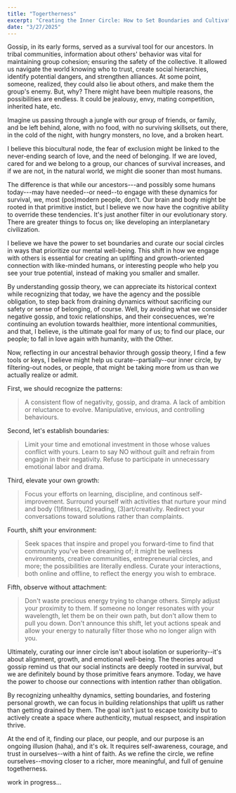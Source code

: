```yaml
---
title: "Togertherness"
excerpt: "Creating the Inner Circle: How to Set Boundaries and Cultivate Uplifting Connections"
date: "3/27/2025"
---
```

Gossip, in its early forms, served as a survival tool for our ancestors. In tribal communities, information about others' behavior was vital for maintaining group cohesion; ensuring the safety of the collective. It allowed us navigate the world knowing who to trust, create social hierarchies, identify potential dangers, and strengthen alliances. At some point, someone, realized, they could also lie about others, and make them the group's enemy. But, why? There might have been multiple reasons, the possibilities are endless. It could be jealousy, envy, mating competition, inherited hate, etc.

Imagine us passing through a jungle with our group of friends, or family, and be left behind, alone, with no food, with no surviving skillsets, out there, in the cold of the night, with hungry monsters, no love, and a broken heart.

I believe this biocultural node, the fear of exclusion might be linked to the never-ending search of love, and the need of belonging. If we are loved, cared for and we belong to a group, our chances of survival increases, and if we are not, in the natural world, we might die sooner than most humans.

The difference is that while our ancestors---and possibly some humans today---may have needed--or need--to engage with these dynamics for survival, we, most (pos)modern people, don't. Our brain and body might be rooted in that primitive instict, but I believe we now have the cognitive  ability to override these tendencies. It's just another filter in our evolutionary story. There are greater things to focus on; like developing an interplanetary civilization.

I believe we have the power to set boundaries and curate our social circles in ways that prioritize our mental well-being. This shift in how we engage with others is essential for creating an uplifting and growth-oriented connection with like-minded humans, or interesting people who help you see your true potential, instead of making you smaller and smaller.

By understanding gossip theory, we can appreciate its historical context while recognizing that today, we have the agency and the possible obligation, to step back from draining dynamics without sacrificing our safety or sense of belonging, of course. Well, by avoiding what we consider negative gossip, and toxic relationships, and their consecuences, we're continuing an evolution towards healthier, more intentional communities, and that, I believe, is the ultimate goal for many of us; to find our place, our people; to fall in love again with humanity, with the Other.

Now, reflecting in our ancestral behavior through gossip theory, I find a few tools or keys, I believe might help us curate--partially--our inner circle, by filtering-out nodes, or people, that might be taking more from us than we actually realize or admit.

First, we should recognize the patterns:

> A consistent flow of negativity, gossip, and drama.
> A lack of ambition or reluctance to evolve.
> Manipulative, envious, and controlling behaviours.

Second,  let's establish boundaries:

> Limit your time and emotional investment in those whose values conflict with yours.
> Learn to say NO without guilt and refrain from engagin in their negativity.
> Refuse to participate in unnecessary emotional labor and drama.

Third, elevate your own growth:

> Focus your efforts on learning, discipline, and continous self-improvement.
> Surround yourself with activities that nurture your mind and body (1)fitness, (2)reading, (3)art/creativity.
> Redirect your conversations toward solutions rather than complaints. 

Fourth, shift your environment:

> Seek spaces that inspire and propel you forward-time to find that community you've been dreaming of; it might be wellness environments, creative communities, entrepreneurial circles, and more; the possibilities are literally endless.
> Curate your interactions, both online and offline, to reflect the energy you wish to embrace. 

Fifth, observe without attachment:

> Don't waste precious energy trying to change others. Simply adjust your proximity to them.
> If someone no longer resonates with your wavelength, let them be on their own path, but don't allow them to pull you down.
> Don't announce this shift, let yout actions speak and allow your energy to naturally filter those who no longer align with you.

Ultimately, curating our inner circle isn't about isolation or superiority--it's about alignment, growth, and emotional well-being. The theories aroud gossip remind us that our social instincts are deeply rooted in survival, but we are definitely bound by those primitive fears anymore. Today, we have the power to choose our connections with intention rather than obligation.

By recognizing unhealthy dynamics, setting boundaries, and fostering personal growth, we can focus in building relationships that uplift us rather than getting drained by them. The goal isn't just to escape toxicity but to actively create a space where authenticity, mutual respsect, and inspiration thrive. 

At the end of it, finding our place, our people, and our purpose is an ongoing illusion (haha), and it's ok. It requires self-awareness, courage, and trust in ourselves--with a hint of faith. As we refine the circle, we refine ourselves--moving closer to a richer, more meaningful, and full of genuine togetherness.

work in progress...
